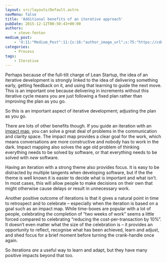 ```yaml
---
layout: src/layouts/Default.astro
navMenu: false
title: 'Additional benefits of an iterative approach'
pubDate: 2015-12-12T00:50:43+00:00
authors:
    - steve-fenton
medium_post:
    - 'O:11:"Medium_Post":11:{s:16:"author_image_url";s:75:"https://cdn-images-1.medium.com/fit/c/400/400/1*eXkhfEuF41g5W_xnc_ydLA.jpeg";s:10:"author_url";s:38:"https://medium.com/@steve.fenton.co.uk";s:11:"byline_name";N;s:12:"byline_email";N;s:10:"cross_link";s:3:"yes";s:2:"id";s:12:"fc062df967aa";s:21:"follower_notification";s:3:"yes";s:7:"license";s:19:"all-rights-reserved";s:14:"publication_id";s:2:"-1";s:6:"status";s:5:"draft";s:3:"url";s:51:"https://medium.com/@steve.fenton.co.uk/fc062df967aa";}'
categories:
    - Process
tags:
    - Iterative
---
```


Perhaps because of the full-tilt charge of Lean Startup, the idea of an iterative development is strongly linked to the idea of delivering something early, getting feedback on it, and using that learning to guide the next move. This is an important one because delivering in increments without this iterative cycle means you are just following a fixed plan rather than improving the plan as you go.

So this is an important aspect of iterative development; adjusting the plan as you go.

There are lots of other benefits though. If you guide an iteration with an [impact map](http://www.impactmapping.org/), you can solve a great deal of problems in the communication and clarity space. The impact map provides a clear goal for the work, which means conversations are more constructive and nobody has to work in the dark. Impact mapping also solves the age old problem of thinking everything needs to be solved by software, or that everything needs to be solved with *new* software.

Having an iteration with a strong theme also provides focus. It is easy to be distracted by multiple tangents when developing software, but if the the theme is well known it is easier to decide what is important and what isn’t. In most cases, this will allow people to make decisions on their own that might otherwise cause delays or result in unnecessary work.

Another positive outcome of iterations is that it gives a natural point in time to retrospect and to celebrate – especially when the iteration is based on a goal such as an impact map. While time-boxes are popular with a lot of people, celebrating the completion of “two weeks of work” seems a little forced compared to celebrating “reducing the cost-per-transaction by 10%”. It doesn’t even matter what the size of the celebration is – it provides an opportunity to reflect, recognise what has been achieved, learn and adjust, and shed focus for a brief moment before turning the crank-handle once again.

So iterations *are* a useful way to learn and adapt, but they have many positive impacts beyond that too.